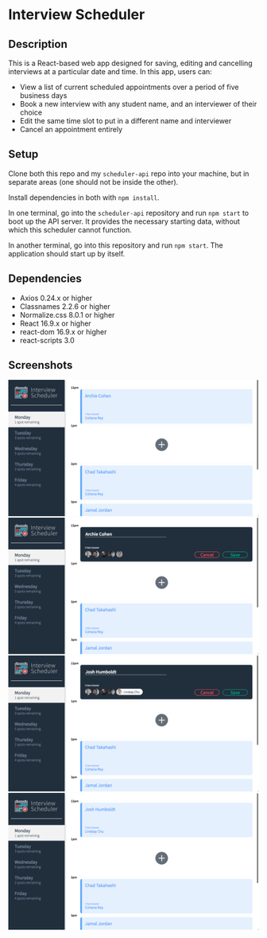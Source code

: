 # Interview Scheduler

## Description

This is a React-based web app designed for saving, editing and cancelling interviews at a particular date and time. In this app, users can:

- View a list of current scheduled appointments over a period of five business days
- Book a new interview with any student name, and an interviewer of their choice
- Edit the same time slot to put in a different name and interviewer
- Cancel an appointment entirely

## Setup

Clone both this repo and my `scheduler-api` repo into your machine, but in separate areas (one should not be inside the other).

Install dependencies in both with `npm install`.

In one terminal, go into the `scheduler-api` repository and run `npm start` to boot up the API server. It provides the necessary starting data, without which this scheduler cannot function.

In another terminal, go into this repository and run `npm start`. The application should start up by itself.

## Dependencies

- Axios 0.24.x or higher
- Classnames 2.2.6 or higher
- Normalize.css 8.0.1 or higher
- React 16.9.x or higher
- react-dom 16.9.x or higher
- react-scripts 3.0

## Screenshots

!["Initial appearance of the app"](https://github.com/stephkri/scheduler/blob/master/screenshots/01init.png)
!["What the user sees when the edit button is clicked"](https://github.com/stephkri/scheduler/blob/master/screenshots/02editinit.png)
!["New values entered into edit form"](https://github.com/stephkri/scheduler/blob/master/screenshots/03editnew.png)
!["Successfully edited the appointment"](https://github.com/stephkri/scheduler/blob/master/screenshots/04shownew.png)